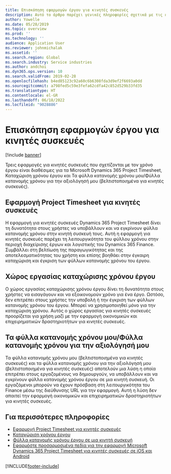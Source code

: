 ```yaml
---
title: Επισκόπηση εφαρμογών έργου για κινητές συσκευές
description: Αυτό το άρθρο παρέχει γενικές πληροφορίες σχετικά με τις εφαρμογές έργου που σχετίζονται με χρόνο για το Microsoft Dynamics 365 Project Timesheet, τη Χρονική καταχώρηση έργου και τα Φύλλα κατανομής χρόνου μου/Φύλλα κατανομής χρόνου που διατίθενται σε μια κινητή συσκευή.
author: Yowelle
ms.date: 05/28/2019
ms.topic: overview
ms.prod: ''
ms.technology: ''
audience: Application User
ms.reviewer: johnmichalak
ms.assetid: ''
ms.search.region: Global
ms.search.industry: Service industries
ms.author: andchoi
ms.dyn365.ops.version: 10
ms.search.validFrom: 2019-02-28
ms.openlocfilehash: b4ed85123c92a60c6b6308fda3d9ef2f6693a0dd
ms.sourcegitcommit: a798fed5c59e3fefa62cdfa42c852d529b33fd35
ms.translationtype: HT
ms.contentlocale: el-GR
ms.lasthandoff: 06/18/2022
ms.locfileid: "9028886"
---
```

# <a name="project-mobile-applications-overview"></a>Επισκόπηση εφαρμογών έργου για κινητές συσκευές

[!include [banner](../includes/banner.md)]

Τρεις εφαρμογές για κινητές συσκευές που σχετίζονται με τον χρόνο έργου είναι διαθέσιμες για τα Microsoft Dynamics 365 Project Timesheet, Καταχώριση χρόνου έργου και Τα φύλλα κατανομής χρόνου μου/Φύλλα κατανομής χρόνου για την αξιολόγησή μου (βελτιστοποιημένα για κινητές συσκευές).

## <a name="project-timesheet-mobile-app"></a>Εφαρμογή Project Timesheet για κινητές συσκευές

Η εφαρμογή για κινητές συσκευές Dynamics 365 Project Timesheet δίνει τη δυνατότητα στους χρήστες να υποβάλλουν και να εγκρίνουν φύλλα κατανομής χρόνου στην κινητή συσκευή τους. Αυτή η εφαρμογή για κινητές συσκευές παρέχει τη λειτουργικότητα του φύλλου χρόνου στην περιοχή διαχείρισης έργων και λογιστικής του Dynamics 365 Finance. Συμβάλλει στη βελτίωση της παραγωγικότητας και της αποτελεσματικότητας του χρήστη και επίσης βοηθάει στην έγκαιρη καταχώριση και έγκριση των φύλλων κατανομής χρόνου του έργου.

## <a name="project-time-entry-workspace"></a>Χώρος εργασίας καταχώρισης χρόνου έργου

Ο χώρος εργασίας καταχώρισης χρόνου έργου δίνει τη δυνατότητα στους χρήστες να εισαγάγουν και να εξοικονομούν χρόνο για ένα έργο. Ωστόσο, δεν επιτρέπει στους χρήστες την υποβολή ή την έγκριση των φύλλων κατανομής χρόνου του έργου. Μπορεί να χρησιμοποιηθεί μόνο για την καταχώριση χρόνου. Αυτός ο χώρος εργασίας για κινητές συσκευές προορίζεται για χρήση μαζί με την εφαρμογή οικονομικών και επιχειρηματικών δραστηριοτήτων για κινητές συσκευές.

## <a name="my-timesheetstimesheets-for-my-review"></a>Τα φύλλα κατανομής χρόνου μου/Φύλλα κατανομής χρόνου για την αξιολόγησή μου

Τα φύλλα κατανομής χρόνου μου (βελτιστοποιημένα για κινητές συσκευές) και τα φύλλα κατανομής χρόνου για την αξιολόγησή μου (βελτιστοποιημένα για κινητές συσκευές) αποτελούν μια λύση η οποία επιτρέπει στους εργαζομένους να δημιουργούν, να υποβάλλουν και να εγκρίνουν φύλλα κατανομής χρόνου έργου σε μια κινητή συσκευή. Οι εργαζόμενοι μπορούν να έχουν πρόσβαση στη λειτουργικότητα του Finance μέσω της διεύθυνσης URL για την εφαρμογή. Αυτή η λύση δεν απαιτεί την εφαρμογή οικονομικών και επιχειρηματικών δραστηριοτήτων για κινητές συσκευές.

## <a name="for-more-information"></a>Για περισσότερες πληροφορίες

- [Εφαρμογή Project Timesheet για κινητές συσκευές](project-timesheet.md)
- [Καταχώριση χρόνου έργου]( project-time-entry-mobile-workspace.md)
- [Φύλλα κατανομής χρόνου έργου σε μια κινητή συσκευή](Mobile-timesheets.md)
- [Εφαρμόστε προσαρμοσμένα πεδία για την εφαρμογή Microsoft Dynamics 365 Project Timesheet για κινητές συσκευές σε iOS και Android](custom-fields-mobile.md)


[!INCLUDE[footer-include](../includes/footer-banner.md)]